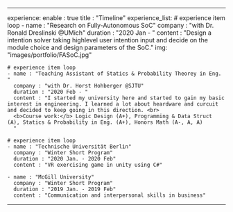 ---

experience:
  enable : true
  title : "Timeline"
  experience_list:
    # experience item loop
    - name : "Research on Fully-Autonomous SoC"
      company : "with Dr. Ronald Dreslinski @UMich"
      duration : "2020 Jan - "
      content : "Design a intention solver taking highlevel user intention input and decide on the module choice and design parameters of the SoC."
      img: "images/portfolio/FASoC.jpg"
      
    # experience item loop
    - name : "Teaching Assistant of Statics & Probability Theorey in Eng. "
      company : "with Dr. Horst Hohberger @SJTU"
      duration : "2020 Feb - "
      content : "I started my university here and started to gain my basic interest in engineering. I learned a lot about heardware and curcuit and decided to keep going in this direction. <br>
      <b>Course work:</b> Logic Design (A+), Programming & Data Struct (A), Statics & Probability in Eng. (A+), Honors Math (A-, A, A)
      "
      
    # experience item loop
    - name : "Technische Universität Berlin"
      company : "Winter Short Program"
      duration : "2020 Jan. - 2020 Feb"
      content : "VR exercising game in unity using C#"

    - name : "McGill University"
      company : "Winter Short Program"
      duration : "2019 Jan. - 2019 Feb"
      content : "Communication and interpersonal skills in business"
---